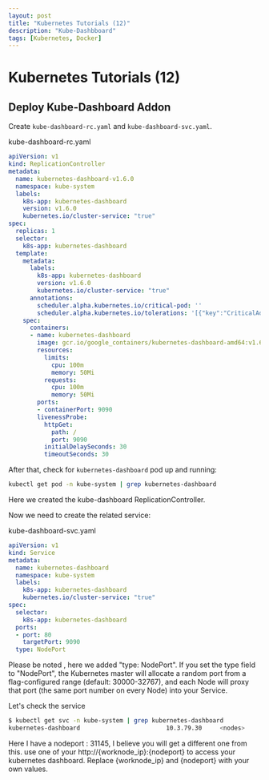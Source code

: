 ```yaml
---
layout: post
title: "Kubernetes Tutorials (12)"
description: "Kube-Dashbboard"
tags: [Kubernetes, Docker]
---
```


# Kubernetes Tutorials (12)

## Deploy Kube-Dashboard Addon

Create `kube-dashboard-rc.yaml` and `kube-dashboard-svc.yaml`.

kube-dashboard-rc.yaml

```yaml
apiVersion: v1
kind: ReplicationController
metadata:
  name: kubernetes-dashboard-v1.6.0
  namespace: kube-system
  labels:
    k8s-app: kubernetes-dashboard
    version: v1.6.0
    kubernetes.io/cluster-service: "true"
spec:
  replicas: 1
  selector:
    k8s-app: kubernetes-dashboard
  template:
    metadata:
      labels:
        k8s-app: kubernetes-dashboard
        version: v1.6.0
        kubernetes.io/cluster-service: "true"
      annotations:
        scheduler.alpha.kubernetes.io/critical-pod: ''
        scheduler.alpha.kubernetes.io/tolerations: '[{"key":"CriticalAddonsOnly", "operator":"Exists"}]'
    spec:
      containers:
      - name: kubernetes-dashboard
        image: gcr.io/google_containers/kubernetes-dashboard-amd64:v1.6.0
        resources:
          limits:
            cpu: 100m
            memory: 50Mi
          requests:
            cpu: 100m
            memory: 50Mi
        ports:
        - containerPort: 9090
        livenessProbe:
          httpGet:
            path: /
            port: 9090
          initialDelaySeconds: 30
          timeoutSeconds: 30
```

After that, check for `kubernetes-dashboard` pod up and running:

```bash
kubectl get pod -n kube-system | grep kubernetes-dashboard
```

Here we created the kube-dashboard  ReplicationController.

Now we need to create the related service:

kube-dashboard-svc.yaml

```yaml
apiVersion: v1
kind: Service
metadata:
  name: kubernetes-dashboard
  namespace: kube-system
  labels:
    k8s-app: kubernetes-dashboard
    kubernetes.io/cluster-service: "true"
spec:
  selector:
    k8s-app: kubernetes-dashboard
  ports:
  - port: 80
    targetPort: 9090
  type: NodePort
```

Please be noted , here we added "type: NodePort". If you set the type field to "NodePort", the Kubernetes master will allocate a random port from a flag-configured range (default: 30000-32767), and each Node will proxy that port (the same port number on every Node) into your Service.

Let's check the service

```bash
$ kubectl get svc -n kube-system | grep kubernetes-dashboard
kubernetes-dashboard                        10.3.79.30     <nodes>       80:31145/TCP    81d
```

Here I have a nodeport : 31145, I believe you will get a different one from this. use one of your http://{worknode_ip}:{nodeport} to access your kubernetes dashboard. Replace {worknode_ip} and {nodeport} with your own values.